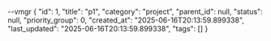 --vmgr
{
  "id": 1,
  "title": "p1",
  "category": "project",
  "parent_id": null,
  "status": null,
  "priority_group": 0,
  "created_at": "2025-06-16T20:13:59.899338",
  "last_updated": "2025-06-16T20:13:59.899338",
  "tags": []
}

